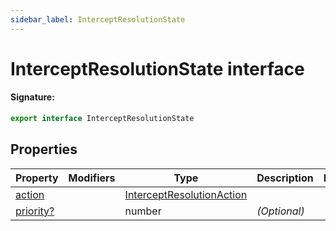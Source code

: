 ```yaml
---
sidebar_label: InterceptResolutionState
---
```


# InterceptResolutionState interface

#### Signature:

```typescript
export interface InterceptResolutionState
```

## Properties

| Property                                                      | Modifiers | Type                                                                  | Description  | Default |
| ------------------------------------------------------------- | --------- | --------------------------------------------------------------------- | ------------ | ------- |
| [action](./puppeteer.interceptresolutionstate.action.md)      |           | [InterceptResolutionAction](./puppeteer.interceptresolutionaction.md) |              |         |
| [priority?](./puppeteer.interceptresolutionstate.priority.md) |           | number                                                                | _(Optional)_ |         |
